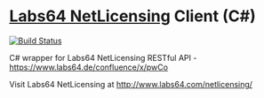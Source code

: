 # [Labs64 NetLicensing](http://www.labs64.com/netlicensing/) Client (C#)

[![Build Status](https://travis-ci.org/Labs64/NetLicensingClient-csharp.svg?branch=master)](https://travis-ci.org/Labs64/NetLicensingClient-csharp)

C# wrapper for Labs64 NetLicensing RESTful API - https://www.labs64.de/confluence/x/pwCo

Visit Labs64 NetLicensing at http://www.labs64.com/netlicensing/
